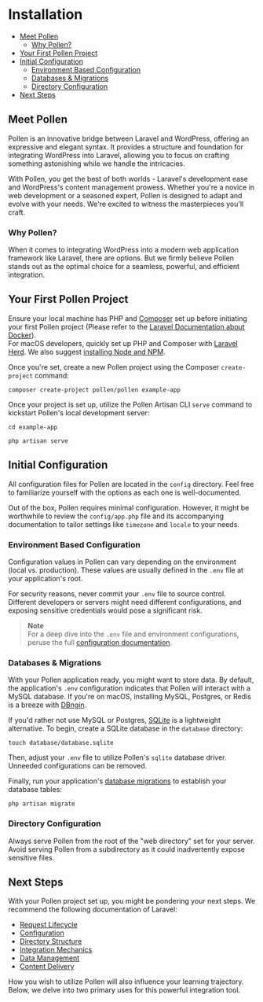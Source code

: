 # Installation

- [Meet Pollen](#meet-pollen)
    - [Why Pollen?](#why-pollen)
- [Your First Pollen Project](#your-first-pollen-project)
- [Initial Configuration](#initial-configuration)
    - [Environment Based Configuration](#environment-based-configuration)
    - [Databases & Migrations](#databases-and-migrations)
    - [Directory Configuration](#directory-configuration)
- [Next Steps](#next-steps)

<a name="meet-pollen"></a>
## Meet Pollen

Pollen is an innovative bridge between Laravel and WordPress, offering an expressive and elegant syntax. It provides a structure and foundation for integrating WordPress into Laravel, allowing you to focus on crafting something astonishing while we handle the intricacies.

With Pollen, you get the best of both worlds - Laravel's development ease and WordPress's content management prowess. Whether you're a novice in web development or a seasoned expert, Pollen is designed to adapt and evolve with your needs. We're excited to witness the masterpieces you'll craft.

<a name="why-pollen"></a>
### Why Pollen?

When it comes to integrating WordPress into a modern web application framework like Laravel, there are options. But we firmly believe Pollen stands out as the optimal choice for a seamless, powerful, and efficient integration.

<a name="your-first-pollen-project"></a>

## Your First Pollen Project

Ensure your local machine has PHP and [Composer](https://getcomposer.org) set up before initiating your first Pollen project (Please refer to the [Laravel Documentation about Docker](https://laravel.com/docs/#laravel-and-docker)).  
For macOS developers, quickly set up PHP and Composer with [Laravel Herd](https://herd.laravel.com). We also suggest [installing Node and NPM](https://nodejs.org).

Once you're set, create a new Pollen project using the Composer `create-project` command:

```shell
composer create-project pollen/pollen example-app
```

Once your project is set up, utilize the Pollen Artisan CLI `serve` command to kickstart Pollen's local development server:

```shell
cd example-app

php artisan serve
```

<a name="initial-configuration"></a>
## Initial Configuration

All configuration files for Pollen are located in the `config` directory. Feel free to familiarize yourself with the options as each one is well-documented.

Out of the box, Pollen requires minimal configuration. However, it might be worthwhile to review the `config/app.php` file and its accompanying documentation to tailor settings like `timezone` and `locale` to your needs.

<a name="environment-based-configuration"></a>
### Environment Based Configuration

Configuration values in Pollen can vary depending on the environment (local vs. production). These values are usually defined in the `.env` file at your application's root.

For security reasons, never commit your `.env` file to source control. Different developers or servers might need different configurations, and exposing sensitive credentials would pose a significant risk.

> **Note**  
> For a deep dive into the `.env` file and environment configurations, peruse the full [configuration documentation](https://laravel.com/docs/{{version}}/configuration#environment-configuration).

<a name="databases-and-migrations"></a>
### Databases & Migrations

With your Pollen application ready, you might want to store data. By default, the application's `.env` configuration indicates that Pollen will interact with a MySQL database. If you're on macOS, installing MySQL, Postgres, or Redis is a breeze with [DBngin](https://dbngin.com/).

If you'd rather not use MySQL or Postgres, [SQLite](https://www.sqlite.org/index.html) is a lightweight alternative. To begin, create a SQLite database in the `database` directory:

```shell
touch database/database.sqlite
```

Then, adjust your `.env` file to utilize Pollen's `sqlite` database driver. Unneeded configurations can be removed.

Finally, run your application's [database migrations](https://laravel.com/docs/{{version}}/migrations) to establish your database tables:

```shell
php artisan migrate
```

<a name="directory-configuration"></a>
### Directory Configuration

Always serve Pollen from the root of the "web directory" set for your server. Avoid serving Pollen from a subdirectory as it could inadvertently expose sensitive files.

<a name="next-steps"></a>
## Next Steps

With your Pollen project set up, you might be pondering your next steps. We recommend the following documentation of Laravel:

<div class="content-list" markdown="1">

- [Request Lifecycle](https://laravel.com/docs/{{version}}/lifecycle)
- [Configuration](https://laravel.com/docs/{{version}}/configuration)
- [Directory Structure](https://laravel.com/docs/{{version}}/structure)
- [Integration Mechanics](https://laravel.com/docs/{{version}}/integration)
- [Data Management](https://laravel.com/docs/{{version}}/data-management)
- [Content Delivery](https://laravel.com/docs/{{version}}/content)

</div>

How you wish to utilize Pollen will also influence your learning trajectory. Below, we delve into two primary uses for this powerful integration tool.
